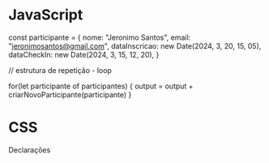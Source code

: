 # JavaScript

const participante = {
  nome: "Jeronimo Santos",
  email: "jeronimosantos@gmail.com",
  dataInscricao: new Date(2024, 3, 20, 15, 05),
  dataCheckIn: new Date(2024, 3, 15, 12, 20),
}

// estrutura de repetição - loop

for(let participante of participantes) {
  output = output + criarNovoParticipante(participante)
}

# CSS
Declarações